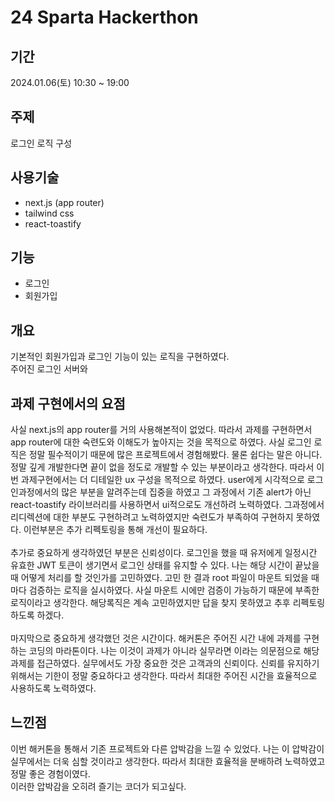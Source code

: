 # 24 Sparta Hackerthon

## 기간

2024.01.06(토) 10:30 ~ 19:00

## 주제

로그인 로직 구성

## 사용기술

- next.js (app router)
- tailwind css
- react-toastify

## 기능

- 로그인
- 회원가입

## 개요

기본적인 회원가입과 로그인 기능이 있는 로직을 구현하였다.  
주어진 로그인 서버와

## 과제 구현에서의 요점

사실 next.js의 app router를 거의 사용해본적이 없었다. 따라서 과제를 구현하면서 app router에 대한 숙련도와 이해도가 높아지는 것을 목적으로 하였다. 사실 로그인 로직은 정말 필수적이기 때문에 많은 프로젝트에서 경험해봤다. 물론 쉽다는 말은 아니다. 정말 깊게 개발한다면 끝이 없을 정도로 개발할 수 있는 부분이라고 생각한다. 따라서 이번 과제구현에서는 더 디테일한 ux 구성을 목적으로 하였다. user에게 시각적으로 로그인과정에서의 많은 부분을 알려주는데 집중을 하였고 그 과정에서 기존 alert가 아닌 react-toastify 라이브러리를 사용하면서 ui적으로도 개선하려 노력하였다. 그과정에서 리디렉션에 대한 부분도 구현하려고 노력하였지만 숙련도가 부족하여 구현하지 못하였다. 이런부분은 추가 리펙토링을 통해 개선이 필요하다.  
<br>
추가로 중요하게 생각하였던 부분은 신뢰성이다. 로그인을 했을 때 유저에게 일정시간 유효한 JWT 토큰이 생기면서 로그인 상태를 유지할 수 있다. 나는 해당 시간이 끝났을 때 어떻게 처리를 할 것인가를 고민하였다. 고민 한 결과 root 파일이 마운트 되었을 때마다 검증하는 로직을 실시하였다. 사실 마운트 시에만 검증이 가능하기 때문에 부족한 로직이라고 생각한다. 해당록직은 계속 고민하였지만 답을 찾지 못하였고 추후 리펙토링 하도록 하겠다.  
<br>
마지막으로 중요하게 생각했던 것은 시간이다. 해커톤은 주어진 시간 내에 과제를 구현하는 코딩의 마라톤이다. 나는 이것이 과제가 아니라 실무라면 이라는 의문점으로 해당 과제를 접근하였다. 실무에서도 가장 중요한 것은 고객과의 신뢰이다. 신뢰를 유지하기 위해서는 기한이 정말 중요하다고 생각한다. 따라서 최대한 주어진 시간을 효율적으로 사용하도록 노력하였다.

## 느낀점

이번 해커톤을 통해서 기존 프로젝트와 다른 압박감을 느낄 수 있었다. 나는 이 압박감이 실무에서는 더욱 심할 것이라고 생각한다. 따라서 최대한 효율적을 분배하려 노력하였고 정말 좋은 경험이였다.  
이러한 압박감을 오히려 즐기는 코더가 되고싶다.
